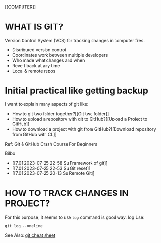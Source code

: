 [[COMPUTER]]
# WHAT IS GIT?
Version Control System (VCS) for tracking changes in computer files.

- Distributed version control
- Coordinates work between  multiple developers
- Who made what changes and when
- Revert back at any time 
- Local & remote repos

# Initial practical like getting backup
I want to explain many aspects of git like:

- How to git two folder together?[[Git two folder]]
- How to upload a repository with git to GitHub?[[Upload a Project to GitHub]]
- How to download a project with git from GitHub?[[Download repository from GitHub with CL]]

Ref:
[Git & GitHub Crash Course For Beginners](https://www.youtube.com/watch?v=SWYqp7iY_Tc)

Bilbo
- [[7.01 2023-07-25 22-58 Su Framework of git]]
- [[7.01 2023-07-25 22-53 Su Git reset]]
- [[7.01 2023-07-25 20-13 Su Remote Git]]



# HOW TO TRACK CHANGES IN PROJECT?
For this purpose, it seems to use `log` command is good way. [log](https://swcarpentry.github.io/git-novice/04-changes/)
Use:
```
git log --oneline
```






See Also:
[git cheat sheet](https://useyourloaf.com/blog/git-cheat-sheet/)

